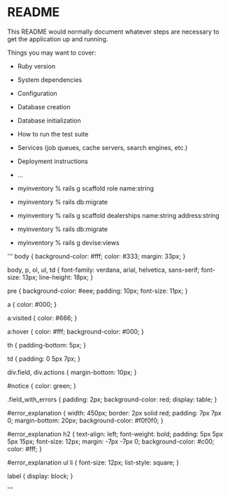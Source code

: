 # README

This README would normally document whatever steps are necessary to get the
application up and running.

Things you may want to cover:

* Ruby version

* System dependencies

* Configuration

* Database creation

* Database initialization

* How to run the test suite

* Services (job queues, cache servers, search engines, etc.)

* Deployment instructions

* ...

* myinventory % rails g scaffold role name:string 
* myinventory % rails db:migrate
* myinventory % rails g scaffold dealerships name:string address:string
* myinventory % rails db:migrate  
* myinventory % rails g devise:views


'''
body {
  background-color: #fff;
  color: #333;
  margin: 33px; }

body, p, ol, ul, td {
  font-family: verdana, arial, helvetica, sans-serif;
  font-size: 13px;
  line-height: 18px; }

pre {
  background-color: #eee;
  padding: 10px;
  font-size: 11px; }

a {
  color: #000; }

a:visited {
  color: #666; }

a:hover {
  color: #fff;
  background-color: #000; }

th {
  padding-bottom: 5px; }

td {
  padding: 0 5px 7px; }

div.field,
div.actions {
  margin-bottom: 10px; }

#notice {
  color: green; }

.field_with_errors {
  padding: 2px;
  background-color: red;
  display: table; }

#error_explanation {
  width: 450px;
  border: 2px solid red;
  padding: 7px 7px 0;
  margin-bottom: 20px;
  background-color: #f0f0f0; }

#error_explanation h2 {
  text-align: left;
  font-weight: bold;
  padding: 5px 5px 5px 15px;
  font-size: 12px;
  margin: -7px -7px 0;
  background-color: #c00;
  color: #fff; }

#error_explanation ul li {
  font-size: 12px;
  list-style: square; }

label {
  display: block; }

'''

